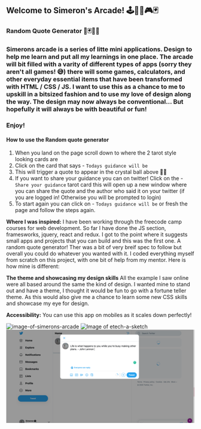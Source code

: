 ## Welcome to Simeron's Arcade! 🕹👾🎲🎮🃏

### Random Quote Generator 🔮🃏🎴✨

### Simerons arcade is a series of litte mini applications. Design to help me learn and put all my learnings in one place. The arcade will bit filled with a varity of different types of apps (sorry they aren't all games! 😅) there will some games, calculators, and other everyday essential items that have been transformed with HTML / CSS / JS. I want to use this as a chance to me to upskill in a bitsized fashion and to use my love of design along the way. The design may now always be conventional... But hopefully it will always be with beautiful or fun!

### Enjoy!

#### How to use the Random quote generator

1. When you land on the page scroll down to where the 2 tarot style looking cards are 
2. Click on the card that says - `Todays guidance will be`
3. This will trigger a quote to appear in the crystal ball above 👏🏽
4. If you want to share your guidance you can on twitter! Click on the - `Share your guidance` tarot card this will open up a new window where you can share the quote and the author who said it on your twitter (if you are logged in! Otherwise you will be prompted to login)
5. To start again you can click on - `Todays guidance will be` or fresh the page and follow the steps again.

**Where I was inspired:** I have been working through the freecode camp courses for web development. So far I have done the JS section, framesworks, jquery, react and redux. I got to the point where it suggests small apps and projects that you can build and this was the first one. A random quote generator! Ther was a bit of very breif spec to follow but overall you could do whatever you wanted with it. I coded everything myself from scratch on this project, with one bit of help from my mentor. Here is how mine is different:

**The theme and showcasing my design skills** All the example I saw online were all based around the same the kind of design. I wanted mine to stand out and have a theme, I thought it would be fun to go with a fortune teller theme. As this would also give me a chance to learn some new CSS skills and showcase my eye for design. 

**Accessibility:** You can use this app on mobiles as it scales down perfectly! 

![image-of-simerons-arcade](./assets/Screenshot-empty.png)
![Image of etech-a-sketch](./assets/Screenshot-withquote.png)
![Image of etech-a-sketch](./assets/Screenshot-tweet.png)


